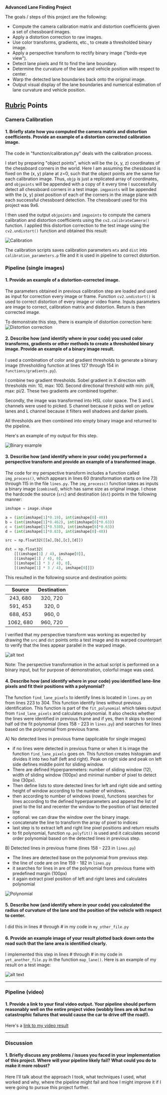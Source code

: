 **Advanced Lane Finding Project**

The goals / steps of this project are the following:

* Compute the camera calibration matrix and distortion coefficients given a set of chessboard images.
* Apply a distortion correction to raw images.
* Use color transforms, gradients, etc., to create a thresholded binary image.
* Apply a perspective transform to rectify binary image ("birds-eye view").
* Detect lane pixels and fit to find the lane boundary.
* Determine the curvature of the lane and vehicle position with respect to center.
* Warp the detected lane boundaries back onto the original image.
* Output visual display of the lane boundaries and numerical estimation of lane curvature and vehicle position.

[//]: # (Image References)

[image1]: ./writeup_im/im1.png "Undistorted"
[image2]: ./writeup_im/im2.png "Distortion correction"
[image3]: ./writeup_im/im3.png "Binary Example"
[image4]: ./writeup_im/im4.png "Warp Example"
[image5]: ./writeup_im/im5.png "Polynomial"
[image6]: ./writeup_im/example_output.jpg "Output"
[video1]: ./project_video.mp4 "Video"

## [Rubric](https://review.udacity.com/#!/rubrics/571/view) Points

### Camera Calibration

#### 1. Briefly state how you computed the camera matrix and distortion coefficients. Provide an example of a distortion corrected calibration image.

The code in "function/calibration.py" deals with the calibration process.

I start by preparing "object points", which will be the (x, y, z) coordinates of the chessboard corners in the world. Here I am assuming the chessboard is fixed on the (x, y) plane at z=0, such that the object points are the same for each calibration image. Thus, `objp` is just a replicated array of coordinates, and `objpoints` will be appended with a copy of it every time I successfully detect all chessboard corners in a test image.  `imgpoints` will be appended with the (x, y) pixel position of each of the corners in the image plane with each successful chessboard detection. The chessboard used for this project was 9x6.

I then used the output `objpoints` and `imgpoints` to compute the camera calibration and distortion coefficients using the `cv2.calibrateCamera()` function.  I applied this distortion correction to the test image using the `cv2.undistort()` function and obtained this result: 

![Calibration][image1]

The calibration scripts saves calibration parameters `mtx` and `dist` into `calibration_parameters.p` file and  it is used in pipeline to correct distortion.

### Pipeline (single images)

#### 1. Provide an example of a distortion-corrected image.

The parameters obtained in previous calibration step are loaded and used as input for correction every image or frame. Function `cv2.undistort()` is used to correct distortion of every image or video frame. Inputs parameters are image to correct, calibration matrix and distortion. Return is then corrected image.

To demonstrate this step, there is example of distortion correction here:
![Distortion correction][image2]

#### 2. Describe how (and identify where in your code) you used color transforms, gradients or other methods to create a thresholded binary image.  Provide an example of a binary image result.

I used a combination of color and gradient thresholds to generate a binary image (thresholding function at lines 127 through 154 in `functions/gradients.py`).

I combine two gradient thresholds. Sobel gradient in X direction with thresholds min: 10, max: 100. Second directional threshold with min: pi/6, max: pi/2. These two gradients are combined together.

Secondly, the image was transformed into HSL color space. The S and L channels were used to picked. S channel because it picks well on yellow lanes and L channel because it filters well shadows and darker pixels.

All thresholds are then combined into empty binary image and returned to the pipeline. 

Here's an example of my output for this step.

![Binary example][image3]

#### 3. Describe how (and identify where in your code) you performed a perspective transform and provide an example of a transformed image.

The code for my perspective transform includes a function called `img_process()`, which appears in lines 60 (transformation starts on line 73) through 115 in the file `lines.py`.  The `img_process()` function takes as inputs a binary image (`combined`), which has same size as original image. I chose the hardcode the source (`src`) and destination (`dst`) points in the following manner:

```python
imshape = image.shape

a = (int(imshape[1]*0.19), int(imshape[0]-40))
b = (int(imshape[1]*0.462), int(imshape[0]*0.63))
c = (int(imshape[1]*0.538), int(imshape[0]*0.63))
d = (int(imshape[1]*0.83), int(imshape[0]-40))

src = np.float32([[a],[b],[c],[d]])

dst = np.float32(
    [[(imshape[1] / 4), imshape[0]],
    [(imshape[1] / 4), 0],
    [(imshape[1] * 3 / 4), 0],
    [(imshape[1] * 3 / 4), imshape[0]]])
```

This resulted in the following source and destination points:

| Source        | Destination   | 
|:-------------:|:-------------:| 
| 243, 680      | 320, 720      | 
| 591, 453      | 320, 0        |
| 688, 453      | 960, 0        |
| 1062, 680     | 960, 720      |

I verified that my perspective transform was working as expected by drawing the `src` and `dst` points onto a test image and its warped counterpart to verify that the lines appear parallel in the warped image.

![alt text][image4]

Note: The perspective transformation in the actual script is performed on a binary input, but for purpose of demonstration, colorful image was used.

#### 4. Describe how (and identify where in your code) you identified lane-line pixels and fit their positions with a polynomial?

The function `find_lane_pixels` to identify lines is located in `lines.py` on from lines 223 to 304. This function identify lines without previous identification. This function is part of the `fit_polynomial` which takes output from `find_lane_pixels` and calculates polynomial. It also checks whether the lines were identified in previous frame and if yes, then it skips to second half od the fit polynomial (lines 158 - 223 in `lines.py`) and searches for lines based on the polynomial from previous frame.

A) No detected lines in previous frame (applicable for single images)

- if no lines were detected in previous frame or when it is image the function `find_lane_pixels` goes on. This function creates histogram and divides it into two half (left and right). Peak on right side and peak on left side defines middle point for sliding window.
- There are defined Hyperparemeters: number of sliding window (12), width of sliding window (100px) and minimal number of pixel to detect line (30px).
- Then define lists to store detected lines for left and right side and setting height of window according to the number of windows.
- then according to number of windows (rows), functions searches for lines according to the defined hyperparameters and append the list of pixel to the list and recenter the window to the position of last detected line 
- optional: we can draw the window over the binary image.
- concatenate the line to transform the array of pixel to indices
- last step is to extract left and right line pixel positions and return results
- to fit polynomial, function `np.polyfit()` is used and it calculates second order polynomial based on the detected lines in previous step.

B) Detected lines in previous frame (lines 158 - 223 in `lines.py`)
- The lines are detected base on the polynomial from previous step.
- the line of code are on line 159 - 182 in `lines.py`
- it searches for lines in are of the polynomial from previous frame with predefined margin (100px)
- it again extract pixel position of left and right lanes and calculates polynomial


![Polynomial][image5]

#### 5. Describe how (and identify where in your code) you calculated the radius of curvature of the lane and the position of the vehicle with respect to center.

I did this in lines # through # in my code in `my_other_file.py`

#### 6. Provide an example image of your result plotted back down onto the road such that the lane area is identified clearly.

I implemented this step in lines # through # in my code in `yet_another_file.py` in the function `map_lane()`.  Here is an example of my result on a test image:

![alt text][image6]

---

### Pipeline (video)

#### 1. Provide a link to your final video output.  Your pipeline should perform reasonably well on the entire project video (wobbly lines are ok but no catastrophic failures that would cause the car to drive off the road!).

Here's a [link to my video result](./project_video.mp4)

---

### Discussion

#### 1. Briefly discuss any problems / issues you faced in your implementation of this project.  Where will your pipeline likely fail?  What could you do to make it more robust?

Here I'll talk about the approach I took, what techniques I used, what worked and why, where the pipeline might fail and how I might improve it if I were going to pursue this project further.  
